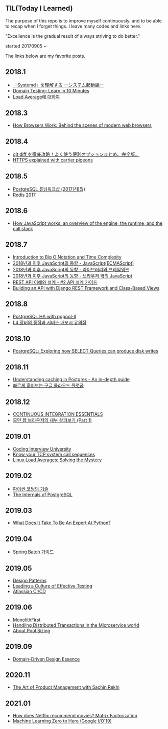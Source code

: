 ## TIL(Today I Learned)

The purpose of this repo is to improve myself continuously.
and to be able to recap when I forget things. 
I leave many codes and links here.

"Excellence is the gradual result of always striving to do better."


started 20170905 ~


The links below are my favorite posts.


## 2018.1

- [「Systemd」を理解する ーシステム起動編ー](http://equj65.net/tech/systemd-boot/)
- [Domain Testing: Learn in 10 Minutes](https://www.guru99.com/domain-testing.html)
- [Load Average에 대하여](https://lunatine.net/2016/02/19/about-load-average/)

## 2018.3

- [How Browsers Work: Behind the scenes of modern web browsers](https://www.html5rocks.com/en/tutorials/internals/howbrowserswork/)

## 2018.4

- [git diff を徹底攻略！よく使う便利オプションまとめ、完全版。](http://www-creators.com/archives/755)
- [HTTPS explained with carrier pigeons](https://medium.freecodecamp.org/https-explained-with-carrier-pigeons-7029d2193351)

## 2018.5

- [PostgreSQL 튜닝워크샵 (2017년8월)](https://www.slideshare.net/SiyeonAcademy/postgresql-20178?qid=4f54b28c-57ba-4528-a42b-45b8fb0dbcc0&v=&b=&from_search=1)
- [Redis 2017](https://www.slideshare.net/charsyam2/redis-2017?qid=1f2294e8-5e3c-4f2c-b625-27af02ad777e&v=&b=&from_search=2)

## 2018.6

- [How JavaScript works: an overview of the engine, the runtime, and the call stack](https://blog.sessionstack.com/how-does-javascript-actually-work-part-1-b0bacc073cf)

## 2018.7

- [Introduction to Big O Notation and Time Complexity](https://www.youtube.com/watch?v=D6xkbGLQesk&t=1899s&list=WL&index=15)
- [2018년과 이후 JavaScript의 동향 - JavaScript(ECMAScript)](https://d2.naver.com/helloworld/7495331)
- [2018년과 이후 JavaScript의 동향 - 라이브러리와 프레임워크](https://d2.naver.com/helloworld/3259111)
- [2018년과 이후 JavaScript의 동향 - 브라우저 밖의 JavaScript](https://d2.naver.com/helloworld/5644368)
- [REST API 이해와 설계 - #2 API 설계 가이드](http://bcho.tistory.com/954)
- [Building an API with Django REST Framework and Class-Based Views](https://codeburst.io/building-an-api-with-django-rest-framework-and-class-based-views-75b369b30396)

## 2018.8

- [PostgreSQL HA with pgpool-II](https://www.fatdragon.me/blog/2016/05/postgresql-ha-pgpool-ii-part-1)
- [L4 장비의 동작과 서비스 배포시 유의점](http://tech.kakao.com/2014/05/30/l4/)

## 2018.10

- [PostgreSQL: Exploring how SELECT Queries can produce disk writes](https://blog.okmeter.io/postgresql-exploring-how-select-queries-can-produce-disk-writes-f36c8bee6b6f)

## 2018.11

- [Understanding caching in Postgres - An in-depth guide](https://madusudanan.com/blog/understanding-postgres-caching-in-depth/)
- [빠르게 훑어보는 구글 클라우드 플랫폼](http://www.hanbit.co.kr/lib/ebookFreeDown.php?p_code=E5359426070&format=pdf&ed_isbn=9788968488399)

## 2018.12

- [CONTINUOUS INTEGRATION ESSENTIALS](https://codeship.com/continuous-integration-essentials)
- [모던 웹 브라우저의 내부 살펴보기 (Part 1)](https://medium.com/@euncho/%EB%AA%A8%EB%8D%98-%EC%9B%B9-%EB%B8%8C%EB%9D%BC%EC%9A%B0%EC%A0%80%EC%9D%98-%EB%82%B4%EB%B6%80-%EC%82%B4%ED%8E%B4%EB%B3%B4%EA%B8%B0-part-1-8650c5900974)

## 2019.01

- [Coding Interview University](https://github.com/jwasham/coding-interview-university#prerequisite-knowledge)
- [Know your TCP system call sequences](https://www.ibm.com/developerworks/aix/library/au-tcpsystemcalls/index.html)
- [Linux Load Averages: Solving the Mystery](http://www.brendangregg.com/blog/2017-08-08/linux-load-averages.html)


## 2019.02

- [파이썬 코딩의 기술](https://thebook.io/006764/)
- [The Internals of PostgreSQL](http://www.interdb.jp/pg/index.html)

## 2019.03

- [What Does It Take To Be An Expert At Python?](https://www.youtube.com/watch?v=7lmCu8wz8ro)

## 2019.04

- [Spring Batch 가이드](https://jojoldu.tistory.com/324?category=635883)

## 2019.05

- [Design Patterns](https://sourcemaking.com/design_patterns)
- [Leading a Culture of Effective Testing](https://www.infoq.com/articles/culture-effective-testing)
- [Atlassian CI/CD](https://www.atlassian.com/continuous-delivery)

## 2019.06

- [MonolithFirst](https://martinfowler.com/bliki/MonolithFirst.html)
- [Handling Distributed Transactions in the Microservice world](https://medium.com/@sohan_ganapathy/handling-transactions-in-the-microservice-world-c77b275813e0)
- [About Pool Sizing](https://github.com/brettwooldridge/HikariCP/wiki/About-Pool-Sizing)

## 2019.09

- [Domain-Driven Design Essence](http://pds17.egloos.com/pds/201003/31/18/Domain-Driven_Design_Essence.pdf)
 

## 2020.11

- [The Art of Product Management with Sachin Rekhi](https://www.youtube.com/watch?v=huTSPanUlQM) 

## 2021.01

- [How does Netflix recommend movies? Matrix Factorization](https://youtu.be/ZspR5PZemcs)
- [Machine Learning Zero to Hero (Google I/O'19)](https://youtu.be/VwVg9jCtqaU)